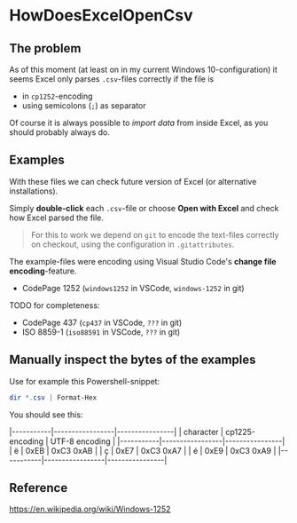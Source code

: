 # HowDoesExcelOpenCsv

## The problem

As of this moment (at least on in my current Windows 10-configuration) it seems Excel only parses `.csv`-files correctly if the file is 

- in `cp1252`-encoding
- using semicolons (`;`) as separator

Of course it is always possible to *import data* from inside Excel, as you should probably always do.

## Examples

With these files we can check future version of Excel (or alternative installations).

Simply **double-click** each `.csv`-file or choose **Open with Excel** and check how Excel parsed the file.

> For this to work we depend on `git` to encode the text-files correctly on checkout, using the configuration in `.gitattributes`.

The example-files were encoding using Visual Studio Code's **change file encoding**-feature.

- CodePage 1252 (`windows1252` in VSCode, `windows-1252` in git)

TODO for completeness:

- CodePage 437 (`cp437` in VSCode, `???` in git)
- ISO 8859-1 (`iso88591` in VSCode, `???` in git)

## Manually inspect the bytes of the examples

Use for example this Powershell-snippet:

```powershell
dir *.csv | Format-Hex
```

You should see this:

|-----------|-----------------|----------------|
| character | cp1225-encoding | UTF-8 encoding |
|-----------|-----------------|----------------|
|     ë     |       0xEB      |    0xC3 0xAB   |
|     ç     |       0xE7      |    0xC3 0xA7   |
|     é     |       0xE9      |    0xC3 0xA9   |
|-----------|-----------------|----------------|

## Reference

https://en.wikipedia.org/wiki/Windows-1252

